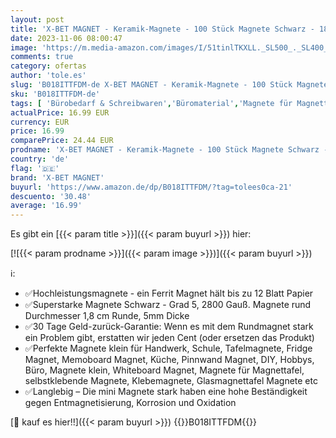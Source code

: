 ```yaml
---
layout: post
title: 'X-BET MAGNET - Keramik-Magnete - 100 Stück Magnete Schwarz - 18x5 mm Magnete Rund - Ferrit Magnete Stark - Magnete Klein perfekt für Whiteboard  Magnettafel  Haftmagnete - Magnete Schwarz'
date: 2023-11-06 08:00:47
image: 'https://m.media-amazon.com/images/I/51tinlTKXLL._SL500_._SL400_.jpg'
comments: true
category: ofertas
author: 'tole.es'
slug: 'B018ITTFDM-de X-BET MAGNET - Keramik-Magnete - 100 Stück Magnete Schwarz...'
sku: 'B018ITTFDM-de'
tags: [ 'Bürobedarf & Schreibwaren','Büromaterial','Magnete für Magnettafeln & -bänder','Präsentationszubehör','x-bet magnet','🇩🇪', ]
actualPrice: 16.99 EUR
currency: EUR
price: 16.99
comparePrice: 24.44 EUR
prodname: 'X-BET MAGNET - Keramik-Magnete - 100 Stück Magnete Schwarz - 18x5 mm Magnete Rund - Ferrit Magnete Stark - Magnete Klein perfekt für Whiteboard  Magnettafel  Haftmagnete - Magnete Schwarz'
country: 'de'
flag: '🇩🇪'
brand: 'X-BET MAGNET'
buyurl: 'https://www.amazon.de/dp/B018ITTFDM/?tag=tolees0ca-21'
descuento: '30.48'
average: '16.99'
---
```


Es gibt ein [{{< param title >}}]({{< param buyurl >}}) hier:

[![{{< param prodname >}}]({{< param image >}})]({{< param buyurl >}})

ℹ️:

- ✅Hochleistungsmagnete - ein Ferrit Magnet hält bis zu 12 Blatt Papier
- ✅Superstarke Magnete Schwarz - Grad 5, 2800 Gauß. Magnete rund Durchmesser 1,8 cm Runde, 5mm Dicke
- ✅30 Tage Geld-zurück-Garantie: Wenn es mit dem Rundmagnet stark ein Problem gibt, erstatten wir jeden Cent (oder ersetzen das Produkt)
- ✅Perfekte Magnete klein für Handwerk, Schule, Tafelmagnete, Fridge Magnet, Memoboard Magnet, Küche, Pinnwand Magnet, DIY, Hobbys, Büro, Magnete klein, Whiteboard Magnet, Magnete für Magnettafel, selbstklebende Magnete, Klebemagnete, Glasmagnettafel Magnete etc
- ✅Langlebig – Die mini Magnete stark haben eine hohe Beständigkeit gegen Entmagnetisierung, Korrosion und Oxidation

[🛒 kauf es hier!!]({{< param buyurl >}})
{{<world>}}B018ITTFDM{{</world>}}
